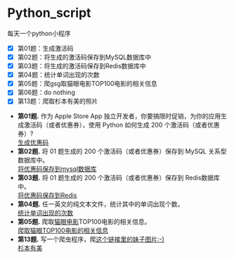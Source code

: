 # Python_script
每天一个python小程序<br>
- [x] 第01题：生成激活码<br>
- [x] 第02题：将生成的激活码保存到MySQL数据库中<br>
- [x] 第03题：将生成的激活码保存到Redis数据库中<br>
- [x] 第04题：统计单词出现的次数<br>
- [x] 第05题：爬gsg取猫眼电影TOP100电影的相关信息<br>
- [x] 第06题：do nothing<br>
- [x] 第13题：爬取杉本有美的照片<br>

* **第01题.** 作为 Apple Store App 独立开发者，你要搞限时促销，为你的应用生成激活码（或者优惠券），使用 Python 如何生成 200 个激活码（或者优惠券）?<br>
[生成优惠码](https://github.com/Tyella/Python_script/blob/master/01/uuid_file.py)<br>
* **第02题.** 将 01 题生成的 200 个激活码（或者优惠券）保存到 MySQL 关系型数据库中。<br>
[将优惠码保存到mysql数据库](https://github.com/Tyella/Python_script/blob/master/02/uuid_mysql.py)<br>
* **第03题.** 将 01 题生成的 200 个激活码（或者优惠券）保存到 Redis数据库中。<br>
[将优惠码保存到Redis](https://github.com/Tyella/Python_script/blob/master/03/uuid_redis.py)
* **第04题.** 任一英文的纯文本文件，统计其中的单词出现个数。 <br>
[统计单词出现的次数](https://github.com/Tyella/Python_script/blob/master/04/count_words.py)<br>
* **第05题.** 爬取[猫眼电影](http://maoyan.com/board/4)TOP100电影的相关信息。<br>
[爬取猫眼TOP100电影的相关信息](https://github.com/Tyella/Python_script/blob/master/05/maoyan_movie.py)<br>
* **第13题.** 写一个爬虫程序，爬[这个链接里的妹子图片:-)](http://tieba.baidu.com/p/2166231880)<br>
[杉本有美](https://github.com/Tyella/Python_script/blob/master/13/picture.py)<br>
